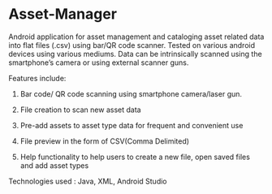 # Asset-Manager

Android application for asset management and cataloging asset related data into flat files (.csv) using bar/QR code scanner.
Tested on various android devices using various mediums. Data can be intrinsically scanned using the smartphone’s camera or using external scanner guns.

Features include:

1) Bar code/ QR code scanning using smartphone camera/laser gun.

2) File creation to scan new asset data

3) Pre-add assets to asset type data for frequent and convenient use

3) File preview in the form of CSV(Comma Delimited)

4) Help functionality to help users to create a new file, open saved files and add asset types

Technologies used : Java, XML, Android Studio
